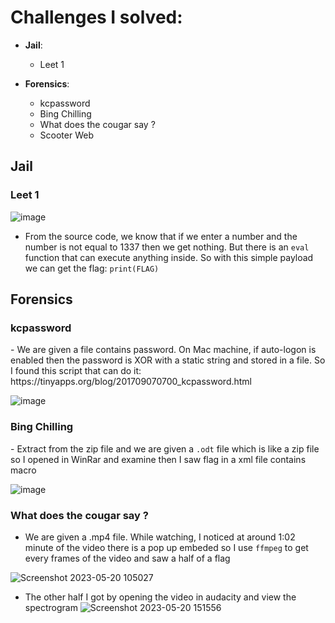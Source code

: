 <h1>Challenges I solved:</h1>

- <strong>Jail</strong>:
  - Leet 1

- <strong>Forensics</strong>:
  - kcpassword
  - Bing Chilling
  - What does the cougar say ?
  - Scooter Web

<h2>Jail</h2>
<h3>Leet 1</h3>

![image](https://github.com/M1nh-Duk/Writeups/assets/100038173/d4d530a5-654f-414c-8c96-28ab14050188)
- From the source code, we know that if we enter a number and the number is not equal to 1337 then we get nothing. But there is an <code>eval</code> function that can execute anything inside. So with this simple payload we can get the flag: <code>print(FLAG)</code>
<h2>Forensics</h2>
<h3>kcpassword</h3>
- We are given a file contains password. On Mac machine, if auto-logon is enabled then the password is XOR with a static string and stored in a file. So I found this script that can do it: https://tinyapps.org/blog/201709070700_kcpassword.html

![image](https://github.com/M1nh-Duk/Writeups/assets/100038173/28ecbc3e-4011-41d4-9929-601583fd85b5)
 
 
 <h3>Bing Chilling</h3>
- Extract from the zip file and we are given a <code>.odt</code> file which is like a zip file so I opened in WinRar and examine then I saw flag in a xml file contains macro

![image](https://github.com/M1nh-Duk/Writeups/assets/100038173/fa78b0f5-e57a-4b97-b5fe-c0a1bd62b38b)

 <h3>What does the cougar say ?</h3>

 - We are given a .mp4 file. While watching, I noticed at around 1:02 minute of the video there is a pop up embeded so I use <code>ffmpeg</code> to get every frames of the video and saw a half of a flag
 
 ![Screenshot 2023-05-20 105027](https://github.com/M1nh-Duk/Writeups/assets/100038173/46e920df-0473-482d-945f-3909c32bedab)
 - The other half I got by opening the video in audacity and view the spectrogram
  ![Screenshot 2023-05-20 151556](https://github.com/M1nh-Duk/Writeups/assets/100038173/bc71f16f-0e1a-4ed4-b674-5d2c59db3b42)
